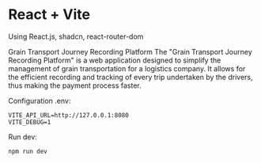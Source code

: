 # React + Vite

Using React.js, shadcn, react-router-dom

Grain Transport Journey Recording Platform
The "Grain Transport Journey Recording Platform" is a web application designed to simplify the management of grain transportation for a logistics company. It allows for the efficient recording and tracking of every trip undertaken by the drivers, thus making the payment process faster.


Configuration .env:

```env
VITE_API_URL=http://127.0.0.1:8080
VITE_DEBUG=1
```


Run dev:
```bash
npm run dev
```